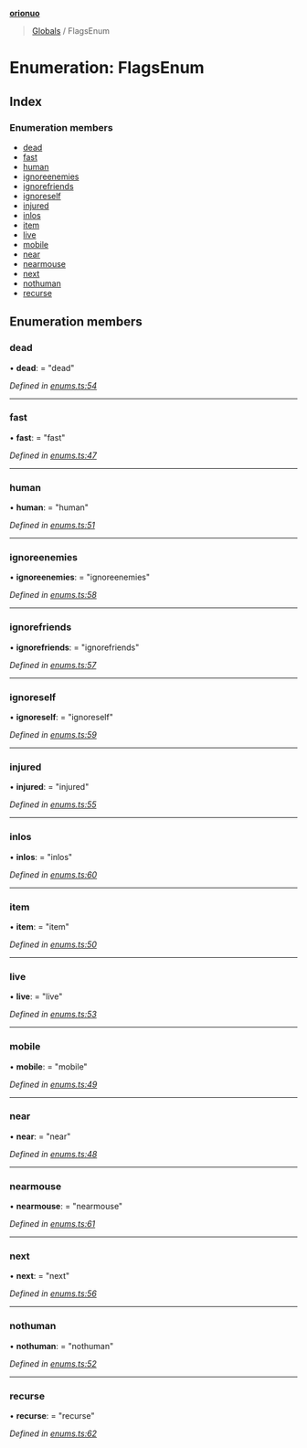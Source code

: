 **[orionuo](../README.md)**

> [Globals](../globals.md) / FlagsEnum

# Enumeration: FlagsEnum

## Index

### Enumeration members

* [dead](flagsenum.md#dead)
* [fast](flagsenum.md#fast)
* [human](flagsenum.md#human)
* [ignoreenemies](flagsenum.md#ignoreenemies)
* [ignorefriends](flagsenum.md#ignorefriends)
* [ignoreself](flagsenum.md#ignoreself)
* [injured](flagsenum.md#injured)
* [inlos](flagsenum.md#inlos)
* [item](flagsenum.md#item)
* [live](flagsenum.md#live)
* [mobile](flagsenum.md#mobile)
* [near](flagsenum.md#near)
* [nearmouse](flagsenum.md#nearmouse)
* [next](flagsenum.md#next)
* [nothuman](flagsenum.md#nothuman)
* [recurse](flagsenum.md#recurse)

## Enumeration members

### dead

•  **dead**:  = "dead"

*Defined in [enums.ts:54](https://github.com/msviha/orionuo/blob/ec017d9/src/enums.ts#L54)*

___

### fast

•  **fast**:  = "fast"

*Defined in [enums.ts:47](https://github.com/msviha/orionuo/blob/ec017d9/src/enums.ts#L47)*

___

### human

•  **human**:  = "human"

*Defined in [enums.ts:51](https://github.com/msviha/orionuo/blob/ec017d9/src/enums.ts#L51)*

___

### ignoreenemies

•  **ignoreenemies**:  = "ignoreenemies"

*Defined in [enums.ts:58](https://github.com/msviha/orionuo/blob/ec017d9/src/enums.ts#L58)*

___

### ignorefriends

•  **ignorefriends**:  = "ignorefriends"

*Defined in [enums.ts:57](https://github.com/msviha/orionuo/blob/ec017d9/src/enums.ts#L57)*

___

### ignoreself

•  **ignoreself**:  = "ignoreself"

*Defined in [enums.ts:59](https://github.com/msviha/orionuo/blob/ec017d9/src/enums.ts#L59)*

___

### injured

•  **injured**:  = "injured"

*Defined in [enums.ts:55](https://github.com/msviha/orionuo/blob/ec017d9/src/enums.ts#L55)*

___

### inlos

•  **inlos**:  = "inlos"

*Defined in [enums.ts:60](https://github.com/msviha/orionuo/blob/ec017d9/src/enums.ts#L60)*

___

### item

•  **item**:  = "item"

*Defined in [enums.ts:50](https://github.com/msviha/orionuo/blob/ec017d9/src/enums.ts#L50)*

___

### live

•  **live**:  = "live"

*Defined in [enums.ts:53](https://github.com/msviha/orionuo/blob/ec017d9/src/enums.ts#L53)*

___

### mobile

•  **mobile**:  = "mobile"

*Defined in [enums.ts:49](https://github.com/msviha/orionuo/blob/ec017d9/src/enums.ts#L49)*

___

### near

•  **near**:  = "near"

*Defined in [enums.ts:48](https://github.com/msviha/orionuo/blob/ec017d9/src/enums.ts#L48)*

___

### nearmouse

•  **nearmouse**:  = "nearmouse"

*Defined in [enums.ts:61](https://github.com/msviha/orionuo/blob/ec017d9/src/enums.ts#L61)*

___

### next

•  **next**:  = "next"

*Defined in [enums.ts:56](https://github.com/msviha/orionuo/blob/ec017d9/src/enums.ts#L56)*

___

### nothuman

•  **nothuman**:  = "nothuman"

*Defined in [enums.ts:52](https://github.com/msviha/orionuo/blob/ec017d9/src/enums.ts#L52)*

___

### recurse

•  **recurse**:  = "recurse"

*Defined in [enums.ts:62](https://github.com/msviha/orionuo/blob/ec017d9/src/enums.ts#L62)*
